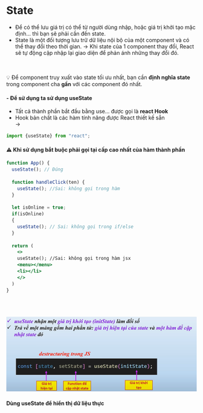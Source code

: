 # State
- Để có thể lưu giá trị có thể từ người dùng nhập, hoặc giá trị khởi 
tạo mặc định... thì bạn sẽ phải cần đến state.  
- State là một đối tượng lưu trữ dữ liệu nội bộ của một component và có thể thay đổi
theo thời gian. 
→ Khi state của 1 component thay đổi, React sẽ tự động cập nhập lại giao diện để
phản ánh những thay đổi đó.  
<br><br>

💡 Để component truy xuất vào state tối ưu nhất, bạn cần **định nghĩa state** trong 
component cha **gần** với các component đó nhất.  

#### - Để sử dụng ta sử dụng **useState**
- Tất cả thành phần bắt đầu bằng use... được gọi là **react Hook**  
- Hook bản chất là các hàm tính năng được React thiết kế sẵn  
→ 
```js
import {useState} from "react";
```
    
#### ⚠ Khi sử dụng bắt buộc phải gọi tại cấp cao nhất của hàm thành phần
```jsx
function App() {
  useState(); // Đúng

  function handleClick(ten) {
    useState(); //Sai: không gọi trong hàm
  }

  let isOnline = true;
  if(isOnline) 
  { 
    useState(); // Sai: không gọi trong if/else 
  }

  return (
    <>
    useState(); //Sai: không gọi trong hàm jsx
    <menu></menu>
    <li></li>
    </>
  )
}
```  
<br><br>

![alt text](useState.png)
  
#### Dùng useState để hiển thị dữ liệu thực









